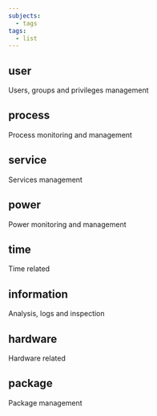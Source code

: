 ```yaml
---
subjects:
  - tags
tags:
  - list
---
```


## user
Users, groups and privileges management

## process
Process monitoring and management

## service
Services management

## power
Power monitoring and management

## time
Time related

## information
Analysis, logs and inspection

## hardware
Hardware related

## package
Package management